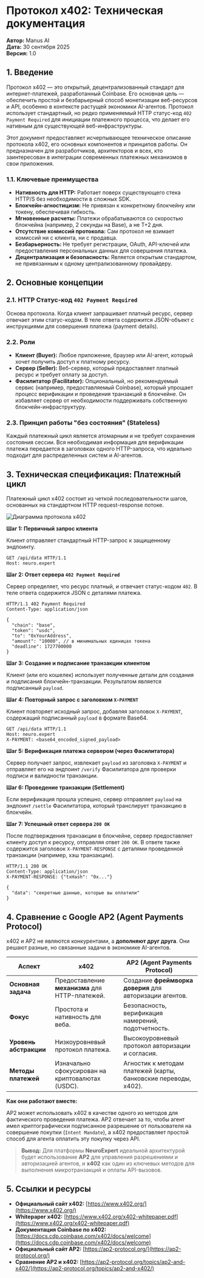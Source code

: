 # Протокол x402: Техническая документация

**Автор:** Manus AI  
**Дата:** 30 сентября 2025  
**Версия:** 1.0

## 1. Введение

Протокол x402 — это открытый, децентрализованный стандарт для интернет-платежей, разработанный Coinbase. Его основная цель — обеспечить простой и безбарьерный способ монетизации веб-ресурсов и API, особенно в контексте растущей экономики AI-агентов. Протокол использует стандартный, но редко применяемый HTTP статус-код `402 Payment Required` для инициации платежного процесса, что делает его нативным для существующей веб-инфраструктуры.

Этот документ предоставляет исчерпывающее техническое описание протокола x402, его основных компонентов и принципов работы. Он предназначен для разработчиков, архитекторов и всех, кто заинтересован в интеграции современных платежных механизмов в свои приложения.

### 1.1. Ключевые преимущества

- **Нативность для HTTP:** Работает поверх существующего стека HTTP/S без необходимости в сложных SDK.
- **Блокчейн-агностицизм:** Не привязан к конкретному блокчейну или токену, обеспечивая гибкость.
- **Мгновенные расчеты:** Платежи обрабатываются со скоростью блокчейна (например, 2 секунды на Base), а не T+2 дня.
- **Отсутствие комиссий протокола:** Сам протокол не взимает комиссий ни с клиента, ни с продавца.
- **Безбарьерность:** Не требует регистрации, OAuth, API-ключей или предоставления персональных данных для совершения платежа.
- **Децентрализация и безопасность:** Является открытым стандартом, не привязанным к одному централизованному провайдеру.

## 2. Основные концепции

### 2.1. HTTP Статус-код `402 Payment Required`

Основа протокола. Когда клиент запрашивает платный ресурс, сервер отвечает этим статус-кодом. В теле ответа содержится JSON-объект с инструкциями для совершения платежа (payment details).

### 2.2. Роли

- **Клиент (Buyer):** Любое приложение, браузер или AI-агент, который хочет получить доступ к платному ресурсу.
- **Сервер (Seller):** Веб-сервер, который предоставляет платный ресурс и требует оплату за доступ.
- **Фасилитатор (Facilitator):** Опциональный, но рекомендуемый сервис (например, предоставляемый Coinbase), который упрощает процесс верификации и проведения транзакций в блокчейне. Он избавляет сервер от необходимости поддерживать собственную блокчейн-инфраструктуру.

### 2.3. Принцип работы "без состояния" (Stateless)

Каждый платежный цикл является атомарным и не требует сохранения состояния сессии. Вся необходимая информация для верификации платежа передается в заголовках одного HTTP-запроса, что идеально подходит для распределенных систем и AI-агентов.

## 3. Техническая спецификация: Платежный цикл

Платежный цикл x402 состоит из четкой последовательности шагов, основанных на стандартном HTTP request-response потоке.

![Диаграмма протокола x402](https://mintcdn.com/coinbase-prod/-uP70_EV6KGCA5Hq/x402/images/x402-protocol-flow.png?fit=max&auto=format&n=-uP70_EV6KGCA5Hq&q=85&s=d9dd623f1ff6ccc8092ab994c23c8c59)

**Шаг 1: Первичный запрос клиента**

Клиент отправляет стандартный HTTP-запрос к защищенному эндпоинту.

```http
GET /api/data HTTP/1.1
Host: neuro.expert
```

**Шаг 2: Ответ сервера `402 Payment Required`**

Сервер определяет, что ресурс платный, и отвечает статус-кодом `402`. В теле ответа содержится JSON с деталями платежа.

```http
HTTP/1.1 402 Payment Required
Content-Type: application/json

{
  "chain": "base",
  "token": "usdc",
  "to": "0xYourAddress",
  "amount": "10000", // в минимальных единицах токена
  "deadline": 1727700000
}
```

**Шаг 3: Создание и подписание транзакции клиентом**

Клиент (или его кошелек) использует полученные детали для создания и подписания блокчейн-транзакции. Результатом является подписанный `payload`.

**Шаг 4: Повторный запрос с заголовком `X-PAYMENT`**

Клиент повторяет исходный запрос, добавляя заголовок `X-PAYMENT`, содержащий подписанный `payload` в формате Base64.

```http
GET /api/data HTTP/1.1
Host: neuro.expert
X-PAYMENT: <base64_encoded_signed_payload>
```

**Шаг 5: Верификация платежа сервером (через Фасилитатора)**

Сервер получает запрос, извлекает `payload` из заголовка `X-PAYMENT` и отправляет его на эндпоинт `/verify` Фасилитатора для проверки подписи и валидности транзакции.

**Шаг 6: Проведение транзакции (Settlement)**

Если верификация прошла успешно, сервер отправляет `payload` на эндпоинт `/settle` Фасилитатора, который транслирует транзакцию в блокчейн.

**Шаг 7: Успешный ответ сервера `200 OK`**

После подтверждения транзакции в блокчейне, сервер предоставляет клиенту доступ к ресурсу, отправляя ответ `200 OK`. В ответе также содержится заголовок `X-PAYMENT-RESPONSE` с деталями проведенной транзакции (например, хэш транзакции).

```http
HTTP/1.1 200 OK
Content-Type: application/json
X-PAYMENT-RESPONSE: {"txHash": "0x..."}

{
  "data": "секретные данные, которые вы оплатили"
}
```

## 4. Сравнение с Google AP2 (Agent Payments Protocol)

x402 и AP2 не являются конкурентами, а **дополняют друг друга**. Они решают разные, но связанные задачи в экономике AI-агентов.

| Аспект | x402 | AP2 (Agent Payments Protocol) |
|---|---|---|
| **Основная задача** | Предоставление **механизма** для HTTP-платежей. | Создание **фреймворка доверия** для авторизации агентов. |
| **Фокус** | Простота и нативность для веба. | Безопасность, верификация намерений, подотчетность. |
| **Уровень абстракции** | Низкоуровневый протокол платежа. | Высокоуровневый протокол авторизации и согласия. |
| **Методы платежей** | Изначально сфокусирован на криптовалютах (USDC). | Агностик к методам платежей (карты, банковские переводы, x402). |

**Как они работают вместе:**

AP2 может использовать x402 в качестве одного из методов для фактического проведения платежа. AP2 отвечает за то, чтобы агент имел криптографически подписанное разрешение от пользователя на совершение покупки (`Intent Mandate`), а x402 предоставляет простой способ для агента оплатить эту покупку через API.

> **Вывод:** Для платформы **NeuroExpert** идеальной архитектурой будет использование **AP2** для управления разрешениями и авторизацией агентов, и **x402** как один из ключевых методов для выполнения микротранзакций и оплаты API-вызовов.

## 5. Ссылки и ресурсы

- **Официальный сайт x402:** [https://www.x402.org/](https://www.x402.org/)
- **Whitepaper x402:** [https://www.x402.org/x402-whitepaper.pdf](https://www.x402.org/x402-whitepaper.pdf)
- **Документация Coinbase по x402:** [https://docs.cdp.coinbase.com/x402/docs/welcome](https://docs.cdp.coinbase.com/x402/docs/welcome)
- **Официальный сайт AP2:** [https://ap2-protocol.org/](https://ap2-protocol.org/)
- **Сравнение AP2 и x402:** [https://ap2-protocol.org/topics/ap2-and-x402/](https://ap2-protocol.org/topics/ap2-and-x402/)
